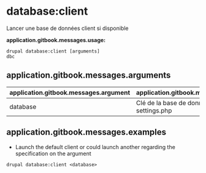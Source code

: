 # database:client
Lancer une base de données client si disponible

**application.gitbook.messages.usage:**
```
drupal database:client [arguments]
dbc
```

## application.gitbook.messages.arguments
application.gitbook.messages.argument | application.gitbook.messages.details
---------|-------------
database | Clé de la base de données depuis settings.php

## application.gitbook.messages.examples
* Launch the default client or could launch another regarding the specification on the argument
```
drupal database:client <database>
```

